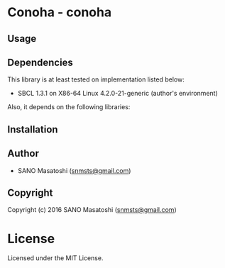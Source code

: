 
# Conoha - conoha

## Usage


## Dependencies
This library is at least tested on implementation listed below:

+ SBCL 1.3.1 on X86-64 Linux 4.2.0-21-generic (author's environment)

Also, it depends on the following libraries:


## Installation

## Author

* SANO Masatoshi (snmsts@gmail.com)

## Copyright

Copyright (c) 2016 SANO Masatoshi (snmsts@gmail.com)

# License

Licensed under the MIT License.


